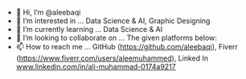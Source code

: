 - 👋 Hi, I’m @aleebaqi
- 👀 I’m interested in ... Data Science & AI, Graphic Designing
- 🌱 I’m currently learning ... Data Science & AI
- 💞️ I’m looking to collaborate on ... The given platforms below:
- 📫 How to reach me ... GitHub (https://github.com/aleebaqi), Fiverr (https://www.fiverr.com/users/aleemuhammed), Linked In www.linkedin.com/in/ali-muhammad-0174a9217


<!---
aleebaqi is a ✨ special ✨ repository because its `README.md` (this file) appears on your GitHub profile.
You can click the Preview link to take a look at your changes.
--->
